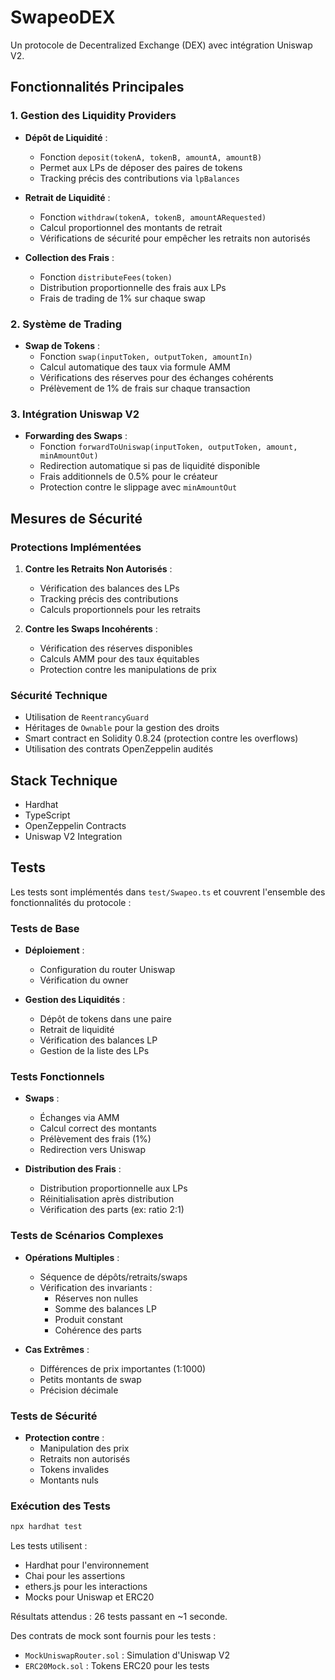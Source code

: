# SwapeoDEX

Un protocole de Decentralized Exchange (DEX) avec intégration Uniswap V2.

## Fonctionnalités Principales

### 1. Gestion des Liquidity Providers
- **Dépôt de Liquidité** : 
  - Fonction `deposit(tokenA, tokenB, amountA, amountB)`
  - Permet aux LPs de déposer des paires de tokens
  - Tracking précis des contributions via `lpBalances`

- **Retrait de Liquidité** :
  - Fonction `withdraw(tokenA, tokenB, amountARequested)`
  - Calcul proportionnel des montants de retrait
  - Vérifications de sécurité pour empêcher les retraits non autorisés

- **Collection des Frais** :
  - Fonction `distributeFees(token)`
  - Distribution proportionnelle des frais aux LPs
  - Frais de trading de 1% sur chaque swap

### 2. Système de Trading
- **Swap de Tokens** :
  - Fonction `swap(inputToken, outputToken, amountIn)`
  - Calcul automatique des taux via formule AMM
  - Vérifications des réserves pour des échanges cohérents
  - Prélèvement de 1% de frais sur chaque transaction

### 3. Intégration Uniswap V2
- **Forwarding des Swaps** :
  - Fonction `forwardToUniswap(inputToken, outputToken, amount, minAmountOut)`
  - Redirection automatique si pas de liquidité disponible
  - Frais additionnels de 0.5% pour le créateur
  - Protection contre le slippage avec `minAmountOut`

## Mesures de Sécurité

### Protections Implémentées
1. **Contre les Retraits Non Autorisés** :
   - Vérification des balances des LPs
   - Tracking précis des contributions
   - Calculs proportionnels pour les retraits

2. **Contre les Swaps Incohérents** :
   - Vérification des réserves disponibles
   - Calculs AMM pour des taux équitables
   - Protection contre les manipulations de prix

### Sécurité Technique
- Utilisation de `ReentrancyGuard`
- Héritages de `Ownable` pour la gestion des droits
- Smart contract en Solidity 0.8.24 (protection contre les overflows)
- Utilisation des contrats OpenZeppelin audités

## Stack Technique
- Hardhat
- TypeScript
- OpenZeppelin Contracts
- Uniswap V2 Integration

## Tests

Les tests sont implémentés dans `test/Swapeo.ts` et couvrent l'ensemble des fonctionnalités du protocole :

### Tests de Base
- **Déploiement** :
  - Configuration du router Uniswap
  - Vérification du owner

- **Gestion des Liquidités** :
  - Dépôt de tokens dans une paire
  - Retrait de liquidité
  - Vérification des balances LP
  - Gestion de la liste des LPs

### Tests Fonctionnels
- **Swaps** :
  - Échanges via AMM
  - Calcul correct des montants
  - Prélèvement des frais (1%)
  - Redirection vers Uniswap

- **Distribution des Frais** :
  - Distribution proportionnelle aux LPs
  - Réinitialisation après distribution
  - Vérification des parts (ex: ratio 2:1)

### Tests de Scénarios Complexes
- **Opérations Multiples** :
  - Séquence de dépôts/retraits/swaps
  - Vérification des invariants :
    * Réserves non nulles
    * Somme des balances LP
    * Produit constant
    * Cohérence des parts

- **Cas Extrêmes** :
  - Différences de prix importantes (1:1000)
  - Petits montants de swap
  - Précision décimale

### Tests de Sécurité
- **Protection contre** :
  - Manipulation des prix
  - Retraits non autorisés
  - Tokens invalides
  - Montants nuls

### Exécution des Tests
```bash
npx hardhat test
```

Les tests utilisent :
- Hardhat pour l'environnement
- Chai pour les assertions
- ethers.js pour les interactions
- Mocks pour Uniswap et ERC20

Résultats attendus : 26 tests passant en ~1 seconde.

Des contrats de mock sont fournis pour les tests :
- `MockUniswapRouter.sol` : Simulation d'Uniswap V2
- `ERC20Mock.sol` : Tokens ERC20 pour les tests
